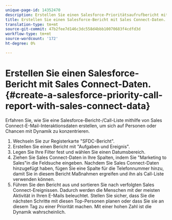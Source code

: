 ```yaml
---
unique-page-id: 14352470
description: Erstellen Sie einen Salesforce-Prioritätsaufrufbericht mit Sales Connect-Daten - Marketing-Dokumente - Produktdokumentation
title: Erstellen Sie einen Salesforce-Bericht mit Sales Connect-Daten.
translation-type: tm+mt
source-git-commit: 47b2fee7d146c3dc558d4bbb10070683f4cdfd3d
workflow-type: tm+mt
source-wordcount: '172'
ht-degree: 0%

---
```



# Erstellen Sie einen Salesforce-Bericht mit Sales Connect-Daten. {#create-a-salesforce-priority-call-report-with-sales-connect-data}

Erfahren Sie, wie Sie eine Salesforce-Bericht-/Call-Liste mithilfe von Sales Connect-E-Mail-Interaktionsdaten erstellen, um sich auf Personen oder Chancen mit Dynamik zu konzentrieren.

1. Wechseln Sie zur Registerkarte &quot;SFDC-Bericht&quot;.
1. Erstellen Sie einen Bericht mit &quot;Aufgaben und Ereignis&quot;.
1. Legen Sie Ihre Filter fest und wählen Sie einen Datumsbereich.
1. Ziehen Sie Sales Connect-Daten in Ihre Spalten, indem Sie &quot;Marketing to Sales&quot;in die Feldsuche eingeben. Nachdem Sie Sales Connect-Daten hinzugefügt haben, fügen Sie eine Spalte für die Telefonnummer hinzu, damit Sie in diesem Bericht Maßnahmen ergreifen und ihn als Call-Liste verwenden können.
1. Führen Sie den Bericht aus und sortieren Sie nach verfolgten Sales Connect-Ereignissen. Dadurch werden die Menschen mit der meisten Aktivität in Ihren E-Mails beleuchtet. Stellen Sie sicher, dass Sie die nächsten Schritte mit diesen Top-Personen planen oder dass Sie sie an diesem Tag zu einer Priorität machen. Mit einer hohen Zahl ist die Dynamik wahrscheinlich.

